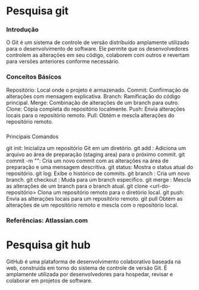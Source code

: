 
# Pesquisa git 
 
### Introdução

O Git é um sistema de controle de versão distribuído amplamente utilizado para o desenvolvimento de software. Ele permite que os desenvolvedores controlem as alterações em seu código, colaborem com outros e revertam para versões anteriores conforme necessário.

### Conceitos Básicos

Repositório: Local onde o projeto é armazenado.
Commit: Confirmação de alterações com mensagem explicativa.
Branch: Ramificação do código principal.
Merge: Combinação de alterações de um branch para outro.
Clone: Cópia completa do repositório localmente.
Push: Envia alterações locais para o repositório remoto.
Pull: Obtém e mescla alterações do repositório remoto.

###
Principais Comandos

git init: Inicializa um repositório Git em um diretório.
git add : Adiciona um arquivo ao área de preparação (staging area) para o próximo commit.
git commit -m "": Cria um novo commit com as alterações na área de preparação e uma mensagem descritiva.
git status: Mostra o status atual do repositório.
git log: Exibe o histórico de commits.
git branch : Cria um novo branch.
git checkout : Muda para um branch específico.
git merge : Mescla as alterações de um branch para o branch atual.
git clone <url-do-repositório> Clona um repositório remoto para o diretório local.
git push: Envia as alterações locais para um repositório remoto.
git pull Obtém as alterações de um repositório remoto e mescla com o repositório local.

### Referências: Atlassian.com

# Pesquisa git hub
GitHub é uma plataforma de desenvolvimento colaborativo baseada na web, construída em torno do sistema de controle de versão Git. É amplamente utilizada por desenvolvedores para hospedar, revisar e colaborar em projetos de software.
